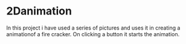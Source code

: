 2Danimation
===========
In this project i have used a series of pictures and uses it in creating a animationof a fire cracker.
On clicking a button it starts the animation.
